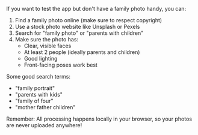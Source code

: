 <!-- Demo Instructions -->

If you want to test the app but don't have a family photo handy, you can:

1. Find a family photo online (make sure to respect copyright)
2. Use a stock photo website like Unsplash or Pexels
3. Search for "family photo" or "parents with children"
4. Make sure the photo has:
   - Clear, visible faces
   - At least 2 people (ideally parents and children)
   - Good lighting
   - Front-facing poses work best

Some good search terms:
- "family portrait"
- "parents with kids"
- "family of four"
- "mother father children"

Remember: All processing happens locally in your browser, so your photos are never uploaded anywhere!
